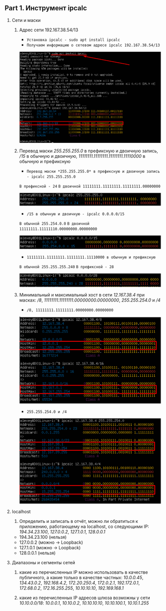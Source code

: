 ## Part 1. Инструмент **ipcalc**
1. Сети и маски
    1. Адрес сети 192.167.38.54/13

        - `Установка ipcalc - sudo apt install ipcalc`
        - `Получаем информацию о сетевом адресе ipcalc 192.167.38.54/13`

        ![](./image/Part1/P_1_1.png)

    2. Перевод маски *255.255.255.0* в префиксную и двоичную запись, */15* в обычную и двоичную, *11111111.11111111.11111111.11110000* в обычную и префиксную

        - `Перевод маски *255.255.255.0* в префиксную и двоичную запись - ipcalc 255.255.255.0`

        `В префиксной - 24`
        `В двоичной 11111111.11111111.11111111.00000000`

        ![](./image/Part1/P_1_2_1.png)

        - `/15 в обычную и двоичную - ipcalc 0.0.0.0/15`

        `В обычной 255.254.0.0`
        `В двоичной 11111111.11111110.00000000.00000000`

        ![](./image/Part1/P_1_2_2.png)

        - `11111111.11111111.11111111.11110000 в обычную и префиксную`

        `В обычной 255.255.255.240`
        `В префиксной - 28`

        ![](./image/Part1/P_1_2_3.png)


    3. Минимальный и максимальный хост в сети *12.167.38.4* при масках: */8*, *11111111.11111111.00000000.00000000*, *255.255.254.0* и */4*

        - `/8, 11111111.11111111.00000000.00000000`

        ![](./image/Part1/P_1_3_1.png)

        - `255.255.254.0 и /4`

        ![](./image/Part1/P_1_3_2.png)

2. localhost
    1. Определить и записать в отчёт, можно ли обратиться к приложению, работающему на localhost, со следующими IP: *194.34.23.100*, *127.0.0.2*, *127.1.0.1*, *128.0.0.1*

    - 194.34.23.100 (нельзя)
    - 127.0.0.2 (можно -> Loopback)
    - 127.1.0.1 (можно -> Loopback)
    - 128.0.0.1 (нельзя)


3. Диапазоны и сегменты сетей
    1. какие из перечисленных IP можно использовать в качестве публичного, а какие только в качестве частных: *10.0.0.45*, *134.43.0.2*, *192.168.4.2*, *172.20.250.4*, *172.0.2.1*, *192.172.0.1*, *172.68.0.2*, *172.16.255.255*, *10.10.10.10*, *192.169.168.1*

    2. какие из перечисленных IP адресов шлюза возможны у сети *10.10.0.0/18*: *10.0.0.1*, *10.10.0.2*, *10.10.10.10*, *10.10.100.1*, *10.10.1.255*